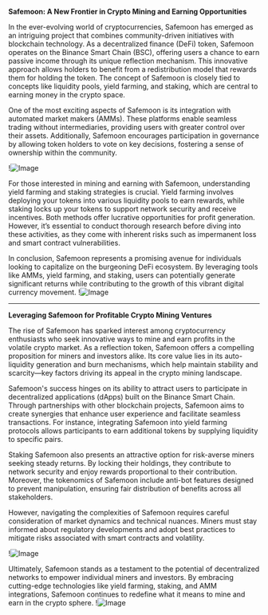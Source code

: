 **Safemoon: A New Frontier in Crypto Mining and Earning Opportunities**

In the ever-evolving world of cryptocurrencies, Safemoon has emerged as an intriguing project that combines community-driven initiatives with blockchain technology. As a decentralized finance (DeFi) token, Safemoon operates on the Binance Smart Chain (BSC), offering users a chance to earn passive income through its unique reflection mechanism. This innovative approach allows holders to benefit from a redistribution model that rewards them for holding the token. The concept of Safemoon is closely tied to concepts like liquidity pools, yield farming, and staking, which are central to earning money in the crypto space.

One of the most exciting aspects of Safemoon is its integration with automated market makers (AMMs). These platforms enable seamless trading without intermediaries, providing users with greater control over their assets. Additionally, Safemoon encourages participation in governance by allowing token holders to vote on key decisions, fostering a sense of ownership within the community. 

!![Image](https://github.com/user-attachments/assets/590b50a7-4459-4e76-8a31-559aed223621)

For those interested in mining and earning with Safemoon, understanding yield farming and staking strategies is crucial. Yield farming involves deploying your tokens into various liquidity pools to earn rewards, while staking locks up your tokens to support network security and receive incentives. Both methods offer lucrative opportunities for profit generation. However, it’s essential to conduct thorough research before diving into these activities, as they come with inherent risks such as impermanent loss and smart contract vulnerabilities.

In conclusion, Safemoon represents a promising avenue for individuals looking to capitalize on the burgeoning DeFi ecosystem. By leveraging tools like AMMs, yield farming, and staking, users can potentially generate significant returns while contributing to the growth of this vibrant digital currency movement. !![Image](https://github.com/user-attachments/assets/590b50a7-4459-4e76-8a31-559aed223621)

---

**Leveraging Safemoon for Profitable Crypto Mining Ventures**

The rise of Safemoon has sparked interest among cryptocurrency enthusiasts who seek innovative ways to mine and earn profits in the volatile crypto market. As a reflection token, Safemoon offers a compelling proposition for miners and investors alike. Its core value lies in its auto-liquidity generation and burn mechanisms, which help maintain stability and scarcity—key factors driving its appeal in the crypto mining landscape.

Safemoon's success hinges on its ability to attract users to participate in decentralized applications (dApps) built on the Binance Smart Chain. Through partnerships with other blockchain projects, Safemoon aims to create synergies that enhance user experience and facilitate seamless transactions. For instance, integrating Safemoon into yield farming protocols allows participants to earn additional tokens by supplying liquidity to specific pairs.

Staking Safemoon also presents an attractive option for risk-averse miners seeking steady returns. By locking their holdings, they contribute to network security and enjoy rewards proportional to their contribution. Moreover, the tokenomics of Safemoon include anti-bot features designed to prevent manipulation, ensuring fair distribution of benefits across all stakeholders.

However, navigating the complexities of Safemoon requires careful consideration of market dynamics and technical nuances. Miners must stay informed about regulatory developments and adopt best practices to mitigate risks associated with smart contracts and volatility. 

!![Image](https://github.com/user-attachments/assets/590b50a7-4459-4e76-8a31-559aed223621)

Ultimately, Safemoon stands as a testament to the potential of decentralized networks to empower individual miners and investors. By embracing cutting-edge technologies like yield farming, staking, and AMM integrations, Safemoon continues to redefine what it means to mine and earn in the crypto sphere. !![Image](https://github.com/user-attachments/assets/590b50a7-4459-4e76-8a31-559aed223621)